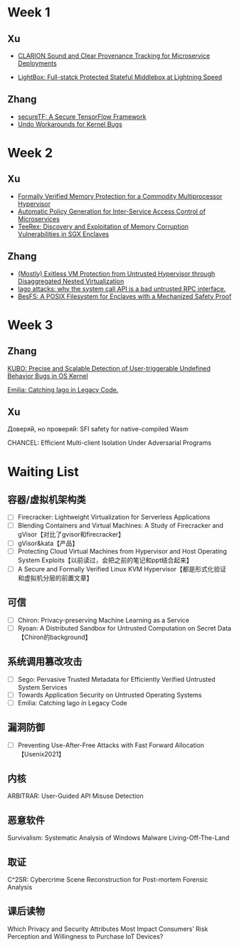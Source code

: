 # Week 1

## Xu

- [CLARION Sound and Clear Provenance Tracking for Microservice Deployments](https://github.com/duowen1/PaperReading/tree/main/CLARION)

- [LightBox: Full-statck Protected Stateful Middlebox at Lightning Speed](https://github.com/duowen1/PaperReading/tree/main/LightBox)

## Zhang

- [secureTF: A Secure TensorFlow Framework](https://github.com/duowen1/PaperReading/tree/main/secureTF)
- [Undo Workarounds for Kernel Bugs](https://github.com/duowen1/PaperReading/tree/main/Undo%20Workarounds%20for%20Kernel%20Bugs)

# Week 2

## Xu

- [Formally Verified Memory Protection for a Commodity Multiprocessor Hypervisor](https://github.com/duowen1/PaperReading/tree/main/SeKVM)
- [Automatic Policy Generation for Inter-Service Access Control of Microservices](https://github.com/duowen1/PaperReading/tree/main/AUTOARMOR)
- [TeeRex: Discovery and Exploitation of Memory Corruption Vulnerabilities in SGX Enclaves](https://github.com/duowen1/PaperReading/tree/main/TeeRex)

## Zhang

- [(Mostly) Exitless VM Protection from Untrusted Hypervisor through Disaggregated Nested Virtualization](https://github.com/duowen1/PaperReading/blob/main/(Mostly)%20Exitless%20VM%20Protection%20from%20Untrusted%20Hypervisor%20through%20Disaggregated%20Nested%20Virtualization/sec20-mi.pdf)
- [Iago attacks: why the system call API is a bad untrusted RPC interface.](https://github.com/duowen1/PaperReading/blob/main/Iago/iago.pdf)
- [BesFS: A POSIX Filesystem for Enclaves with a Mechanized Safety Proof](https://github.com/duowen1/PaperReading/blob/main/BesFS/sec20-shinde.pdf)

# Week 3

## Zhang

[KUBO: Precise and Scalable Detection of User-triggerable Undefined Behavior Bugs in OS Kernel](https://github.com/duowen1/PaperReading/blob/main/KUBO/ndss2021_1B-5_24461_paper.pdf)

[Emilia: Catching Iago in Legacy Code.](https://github.com/duowen1/PaperReading/blob/main/Emilia/ndss2021_7B-3_24328_paper.pdf)

## Xu

Доверя́й, но проверя́й: SFI safety for native-compiled Wasm

CHANCEL: Efficient Multi-client Isolation Under Adversarial Programs

# Waiting List

## 容器/虚拟机架构类

- [ ] Firecracker: Lightweight Virtualization for Serverless Applications
- [ ] Blending Containers and Virtual Machines: A Study of Firecracker and gVisor【对比了gvisor和firecracker】
- [ ] gVisor&kata【产品】
- [ ] Protecting Cloud Virtual Machines from  Hypervisor and Host Operating System Exploits【以前读过，会把之前的笔记和ppt结合起来】
- [ ] A Secure and Formally Verified Linux KVM Hypervisor【都是形式化验证和虚拟机分层的前置文章】

## 可信

- [ ] Chiron: Privacy-preserving Machine Learning as a Service
- [ ] Ryoan: A Distributed Sandbox for Untrusted Computation on Secret Data【Chiron的background】

## 系统调用篡改攻击

- [ ] Sego: Pervasive Trusted Metadata for Efficiently Verified Untrusted System Services
- [ ] Towards Application Security on Untrusted Operating Systems
- [ ] Emilia: Catching Iago in Legacy Code

## 漏洞防御

- [ ] Preventing Use-After-Free Attacks with Fast Forward Allocation【Usenix2021】

## 内核

ARBITRAR: User-Guided API Misuse Detection

## 恶意软件

Survivalism: Systematic Analysis of Windows Malware Living-Off-The-Land

## 取证

C^2SR: Cybercrime Scene Reconstruction for Post-mortem Forensic Analysis

## 课后读物

Which Privacy and Security Attributes Most Impact Consumers’ Risk Perception and Willingness to Purchase IoT Devices?
